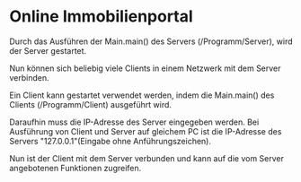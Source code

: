 # Online Immobilienportal

Durch das Ausführen der Main.main() des Servers (/Programm/Server),
wird der Server gestartet.

Nun können sich beliebig viele Clients in einem Netzwerk mit dem Server verbinden.



Ein Client kann gestartet verwendet werden,
indem die Main.main() des Clients (/Programm/Client) ausgeführt wird.

Daraufhin muss die IP-Adresse des Server eingegeben werden.
Bei Ausführung von Client und Server auf gleichem PC ist die IP-Adresse des Servers 
"127.0.0.1"(Eingabe ohne Anführungszeichen).

Nun ist der Client mit dem Server verbunden und
kann auf die vom Server angebotenen Funktionen zugreifen.

